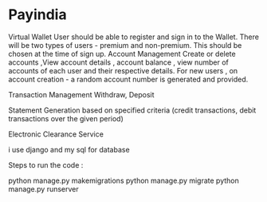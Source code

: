 # Payindia
Virtual Wallet
User should be able to register and sign in to the Wallet.
There will be two types of users - premium and non-premium. This should be chosen at the time of sign up.
Account Management Create or delete accounts ,View account details , account balance , view number of accounts of each user and their respective details. For new users , on account creation - a random account number is generated and provided.

Transaction Management Withdraw, Deposit

Statement Generation based on specified criteria (credit transactions, debit transactions over the given period)

Electronic Clearance Service

i use django and my sql for database








Steps to run the code :

python manage.py makemigrations
python manage.py migrate
python manage.py runserver

